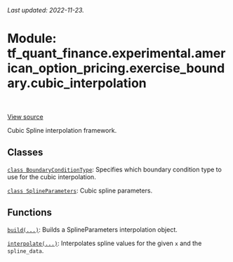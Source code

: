 <!--
This file is generated by a tool. Do not edit directly.
For open-source contributions the docs will be updated automatically.
-->

*Last updated: 2022-11-23.*

<div itemscope itemtype="http://developers.google.com/ReferenceObject">
<meta itemprop="name" content="tf_quant_finance.experimental.american_option_pricing.exercise_boundary.cubic_interpolation" />
<meta itemprop="path" content="Stable" />
</div>

# Module: tf_quant_finance.experimental.american_option_pricing.exercise_boundary.cubic_interpolation

<!-- Insert buttons and diff -->

<table class="tfo-notebook-buttons tfo-api" align="left">
</table>

<a target="_blank" href="https://github.com/google/tf-quant-finance/blob/master/tf_quant_finance/math/interpolation/cubic/cubic_interpolation.py">View source</a>



Cubic Spline interpolation framework.



## Classes

[`class BoundaryConditionType`](../../../../tf_quant_finance/math/interpolation/cubic/BoundaryConditionType.md): Specifies which boundary condition type to use for the cubic interpolation.

[`class SplineParameters`](../../../../tf_quant_finance/math/interpolation/cubic/SplineParameters.md): Cubic spline parameters.

## Functions

[`build(...)`](../../../../tf_quant_finance/math/interpolation/cubic/build_spline.md): Builds a SplineParameters interpolation object.

[`interpolate(...)`](../../../../tf_quant_finance/math/interpolation/cubic/interpolate.md): Interpolates spline values for the given `x` and the `spline_data`.

